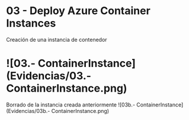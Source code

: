 # 03 - Deploy Azure Container Instances
Creación de una instancia de contenedor
# ![03.- ContainerInstance](Evidencias/03.- ContainerInstance.png)


Borrado de la instancia creada anteriormente
![03b.- ContainerInstance](Evidencias/03b.- ContainerInstance.png)

